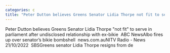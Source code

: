 ```yaml
---
categories: c
title: "Peter Dutton believes Greens Senator Lidia Thorpe not fit to serve in parliament after undisclosed relationship with exbikie  ABC News"
---
```

Peter Dutton believes Greens Senator Lidia Thorpe "not fit" to serve in parliament after undisclosed relationship with ex-bikie&nbsp;&nbsp;ABC NewsAlbo fires up over senator’s bikie bombshell&nbsp;&nbsp;news.com.auNITV Radio - News 21/10/2022&nbsp;&nbsp;SBSGreens senator Lidia Thorpe resigns from de